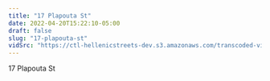 ```yaml
---
title: "17 Plapouta St"
date: 2022-04-20T15:22:10-05:00
draft: false
slug: "17-plapouta-st"
vidSrc: "https://ctl-hellenicstreets-dev.s3.amazonaws.com/transcoded-videos/17%20Plapouta%20St.%28through%20Skilitsi%20St.%29-%2011%20Ioustinianou%20St%20%28Iptarou%20St.%29.mp4"
---
```


17 Plapouta St
